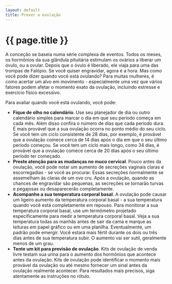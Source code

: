 ```yaml
---
layout: default
title: Prever a ovulação
---
```


# {{ page.title }}

A conceção se baseia numa série complexa de eventos. Todos os meses, os hormônios da sua glândula pituitária estimulam os ovários a liberar um óvulo, ou a ovular. Depois que o óvulo é liberado, ele viaja para uma das trompas de Falópio. Se você quiser engravidar, agora é a hora. Mas como você pode dizer quando você está ovulando? Para muitas mulheres, é como acertar um alvo em movimento - especialmente uma vez que vários fatores podem afetar o momento exato da ovulação, incluindo estresse e exercício físico excessivo.

Para avaliar quando você está ovulando, você pode:

* __Fique de olho no calendário__. Use seu planejador de dia ou outro calendário simples para marcar o dia em que seu período começa em cada mês. Além disso confira o número de dias que cada período dura. É mais provável que a sua ovulação ocorra no ponto médio do seu ciclo. Se você tem um ciclo consistente de 28 dias, por exemplo, é provável que a ovulação comece cerca de 14 dias após o dia em que o seu último período começou. Se você tem um ciclo mais longo, como 34 dias, é provável que a ovulação comece cerca de 20 dias após o seu último período ter começado.
* __Preste atenção para as mudanças no muco cervical__. Pouco antes da ovulação, você pode notar um aumento de secreções vaginais claras e escorregadias - se você as procurar. Essas secreções normalmente se assemelham às claras de um ovo cru. Após a ovulação, quando as chances de engravidar são pequenas, as secreções se tornarão turvas e pegajosas ou desaparecerão completamente.
* __Acompanhe a sua temperatura corporal basal__. A ovulação pode causar um ligeiro aumento da temperatura corporal basal - a sua temperatura quando você está completamente em repouso. Para monitorar a sua temperatura corporal basal, use um termômetro projetado especificamente para medir a temperatura corporal basal. Veja a sua temperatura todas as manhãs antes de sair da cama e marque as leituras em papel gráfico ou em uma planilha. Eventualmente, um padrão pode emergir. Você estará mais fértil durante os dois ou três dias antes de sua temperatura subir. O aumento vai ser sutil, geralmente menos de um grau.
* __Tente um kit para previsão de ovulação__. Kits de ovulação de venda livre testam sua urina para o aumento dos hormônios que acontece antes da ovulação. Kits de ovulação pode identificar o momento mais provável da ovulação ou até mesmo fornecer um sinal antes da ovulação realmente acontecer. Para resultados mais precisos, siga atentamente as instruções no rótulo.
